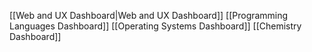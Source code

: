 [[Web and UX Dashboard|Web and UX Dashboard]]
[[Programming Languages Dashboard]]
[[Operating Systems Dashboard]]
[[Chemistry Dashboard]]
